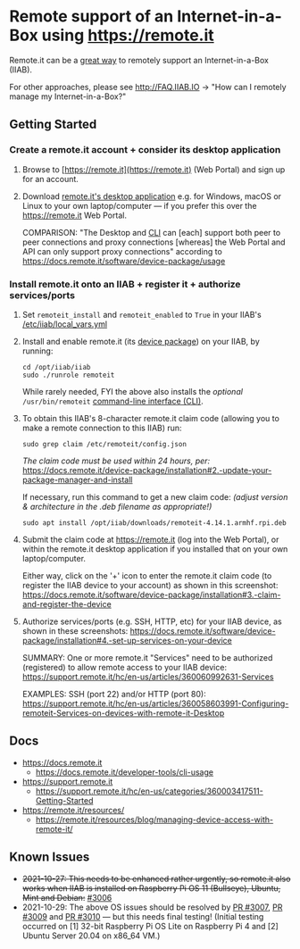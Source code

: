 # Remote support of an Internet-in-a-Box using https://remote.it

Remote.it can be a [great way](https://docs.remote.it/introduction/get-started/readme) to remotely support an Internet-in-a-Box (IIAB).

For other approaches, please see http://FAQ.IIAB.IO -> "How can I remotely manage my Internet-in-a-Box?"

## Getting Started

### Create a remote.it account + consider its desktop application

1. Browse to [https://remote.it](https://remote.it) (Web Portal) and sign up for an account.

2. Download [remote.it's desktop application](https://remote.it/download/) e.g. for Windows, macOS or Linux to your own laptop/computer &mdash; if you prefer this over the https://remote.it Web Portal.

   COMPARISON: "The Desktop and [CLI](https://docs.remote.it/software/cli) can [each] support both peer to peer connections and proxy connections [whereas] the Web Portal and API can only support proxy connections" according to https://docs.remote.it/software/device-package/usage

### Install remote.it onto an IIAB + register it + authorize services/ports

1. Set `remoteit_install` and `remoteit_enabled` to `True` in your IIAB's [/etc/iiab/local_vars.yml](http://wiki.laptop.org/go/IIAB/FAQ#What_is_local_vars.yml_and_how_do_I_customize_it.3F)

2. Install and enable remote.it (its [device package](https://docs.remote.it/software/device-package)) on your IIAB, by running:

   ```
   cd /opt/iiab/iiab
   sudo ./runrole remoteit
   ```

   While rarely needed, FYI the above also installs the _optional_ `/usr/bin/remoteit` [command-line interface (CLI)](https://docs.remote.it/software/cli).

   <!--EXPLANATION: The above installs remote.it, in a way that was originally designed to be interactive, and provide you the claim code needed to make a remote connection to this IIAB.  The claim code is further explained below.-->

3. To obtain this IIAB's 8-character remote.it claim code (allowing you to make a remote connection to this IIAB) run:

   ```
   sudo grep claim /etc/remoteit/config.json
   ```

   *The claim code must be used within 24 hours, per:* https://docs.remote.it/device-package/installation#2.-update-your-package-manager-and-install

   If necessary, run this command to get a new claim code: *(adjust version & architecture in the .deb filename as appropriate!)*

   ```
   sudo apt install /opt/iiab/downloads/remoteit-4.14.1.armhf.rpi.deb
   ```

4. Submit the claim code at https://remote.it (log into the Web Portal), or within the remote.it desktop application if you installed that on your own laptop/computer.
 
   Either way, click on the '+' icon to enter the remote.it claim code (to register the IIAB device to your account) as shown in this screenshot: https://docs.remote.it/software/device-package/installation#3.-claim-and-register-the-device

5. Authorize services/ports (e.g. SSH, HTTP, etc) for your IIAB device, as shown in these screenshots: https://docs.remote.it/software/device-package/installation#4.-set-up-services-on-your-device

   SUMMARY: One or more remote.it "Services" need to be authorized (registered) to allow remote access to your IIAB device: https://support.remote.it/hc/en-us/articles/360060992631-Services

   EXAMPLES: SSH (port 22) and/or HTTP (port 80): https://support.remote.it/hc/en-us/articles/360058603991-Configuring-remoteit-Services-on-devices-with-remote-it-Desktop

## Docs

<!-- "auto-registration" of remote.it, and other more advanced configuration options, see: -->

- https://docs.remote.it
  - https://docs.remote.it/developer-tools/cli-usage
- https://support.remote.it
  - https://support.remote.it/hc/en-us/categories/360003417511-Getting-Started
- https://remote.it/resources/
  - https://remote.it/resources/blog/managing-device-access-with-remote-it/
<!-- - https://support.remote.it/hc/en-us/articles/360044424612-1-Create-an-Auto-Registration 
- https://support.remote.it/hc/en-us/articles/360044424672-1-Device-Setup-for-Auto-Bulk-Registration -->

## Known Issues

- <strike>2021-10-27: This needs to be enhanced rather urgently, so remote.it also works when IIAB is installed on Raspberry Pi OS 11 (Bullseye), Ubuntu, Mint and Debian:</strike> [#3006](https://github.com/iiab/iiab/issues/3006)
- 2021-10-29: The above OS issues should be resolved by [PR #3007](https://github.com/iiab/iiab/pull/3007), [PR #3009](https://github.com/iiab/iiab/pull/3009) and [PR #3010](https://github.com/iiab/iiab/pull/3010) &mdash; but this needs final testing!  (Initial testing occurred on [1] 32-bit Raspberry Pi OS Lite on Raspberry Pi 4 and [2] Ubuntu Server 20.04 on x86_64 VM.)
